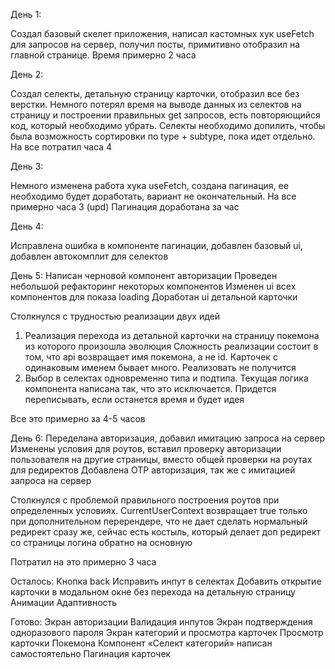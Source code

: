 День 1:

Создал базовый скелет приложения, написал кастомных хук useFetch для запросов на сервер, получил посты, примитивно отобразил на главной странице. Время примерно 2 часа

День 2:

Создал селекты, детальную страницу карточки, отобразил все без верстки. Немного потерял время на выводе данных из селектов на страницу и построении правильных get запросов, есть повторяющийся код, который необходимо убрать. Селекты необходимо допилить, чтобы была возможность сортировки по type + subtype, пока идет отдельно. На все потратил часа 4

День 3:

Немного изменена работа хука useFetch, создана пагинация, ее необходимо будет доработать, вариант не окончательный. На все примерно часа 3
(upd) Пагинация доработана за час

День 4:

Исправлена ошибка в компоненте пагинации, добавлен базовый ui, добавлен автокомплит для селектов

День 5:
Написан черновой компонент авторизации
Проведен небольшой рефакторинг некоторых компонентов
Изменен ui всех компонентов для показа loading
Доработан ui детальной карточки

Столкнулся с трудностью реализации двух идей

1. Реализация перехода из детальной карточки на страницу покемона из которого произошла эволюция
   Сложность реализации состоит в том, что api возвращает имя покемона, а не id. Карточек с одинаковым именем бывает много.
   Реализовать не получится
2. Выбор в селектах одновременно типа и подтипа. Текущая логика компонента написана так, что это исключается. Придется переписывать, если останется время и будет идея

Все это примерно за 4-5 часов

День 6:
Переделана авторизация, добавил имитацию запроса на сервер
Изменены условия для роутов, вставил проверку авторизации пользователя на другие страницы, вместо общей проверки на роутах для редиректов
Добавлена OTP авторизация, так же с имитацией запроса на сервер

Столкнулся с проблемой правильного построения роутов при определенных условиях. CurrentUserContext возвращает true только при дополнительном перерендере, что не дает сделать нормальный редирект сразу же, сейчас есть костыль, который делает доп редирект со страницы логина обратно на основную

Потратил на это примерно 3 часа

Осталось:
Кнопка back
Исправить инпут в селектах
Добавить открытие карточки в модальном окне без перехода на детальную страницу
Анимации
Адаптивность

Готово:
Экран авторизации
Валидация инпутов
Экран подтверждения одноразового пароля
Экран категорий и просмотра карточек
Просмотр карточки Покемона
Компонент «Селект категорий» написан самостоятельно
Пагинация карточек
